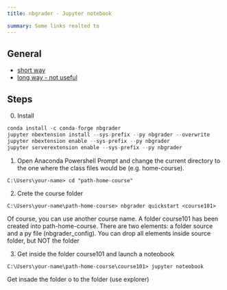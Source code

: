 ```yaml
---
title: nbgrader - Jupyter notebook

summary: Some links realted to
---
```


## General

- [short way](https://www.osc.edu/resources/getting_started/classroom_project_resource_guide/using_nbgrader_for_classroom)
- [long way - not useful](https://nbgrader.readthedocs.io/en/stable/index.html)

## Steps

0. Install 

```python
conda install -c conda-forge nbgrader
jupyter nbextension install --sys-prefix --py nbgrader --overwrite
jupyter nbextension enable --sys-prefix --py nbgrader
jupyter serverextension enable --sys-prefix --py nbgrader
```

1. Open Anaconda Powershell Prompt and change the current directory to the one where the class files would be (e.g. home-course).

```
C:\Users\your-name> cd "path-home-course"
```

2. Crete the course folder

```
C:\Users\your-name\path-home-course> nbgrader quickstart <course101>
```

Of course, you can use another course name. A folder course101 has been created into path-home-course. There are two elements: a folder source and a py file (nbgrader_config). You can drop all elements inside source folder, but NOT the folder

3. Get inside the folder course101 and launch a noteobook

```
C:\Users\your-name\path-home-course\course101> jupyter noteobook
```

Get insade the folder o to the folder (use explorer) 